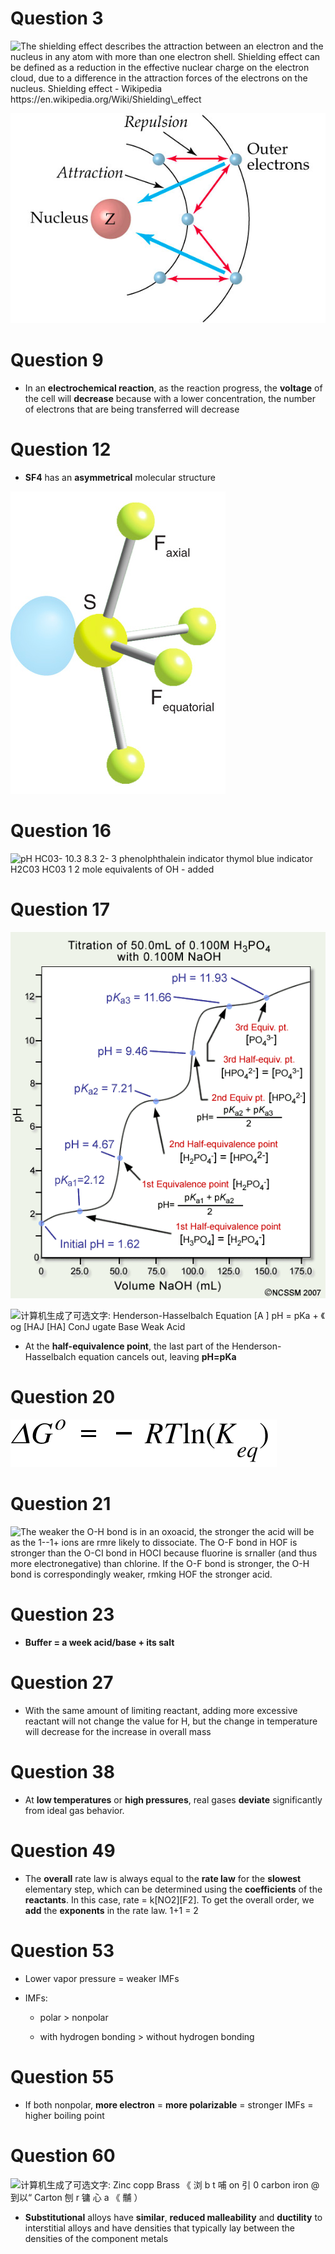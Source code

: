 # Question 3

![The shielding effect describes the attraction between an electron and
the nucleus in any atom with more than one electron shell. Shielding
effect can be defined as a reduction in the effective nuclear charge on
the electron cloud, due to a difference in the attraction forces of the
electrons on the nucleus. Shielding effect - Wikipedia
https://en.wikipedia.org/Wiki/Shielding\_effect ](./media/image267.png)

![Repulsion Outer electrons Attraction Nucleus Z ](./media/image268.png)

# Question 9

  -  In an **electrochemical reaction**, as the reaction progress, the
     **voltage** of the cell will **decrease** because with a lower
     concentration, the number of electrons that are being transferred
     will decrease

# Question 12

  -  **SF4** has an **asymmetrical** molecular structure

 ![axial equatorial ](./media/image269.png)

# Question 16

 ![pH HC03- 10.3 8.3 2- 3 phenolphthalein indicator thymol blue
 indicator H2C03 HC03 1 2 mole equivalents of OH - added
 ](./media/image270.png)

# Question 17

 ![C:\\8E425445\\852EE352-60A8-43EB-A33B-8042A84EBC3A\_files\\image271.gif](./media/image271.gif)
 
 ![计算机生成了可选文字: Henderson-Hasselbalch Equation \[A \] pH = pKa + 《 og
 \[HAJ \[HA\] ConJ ugate Base Weak Acid ](./media/image272.png)

  -  At the **half-equivalence point**, the last part of the
     Henderson-Hasselbalch equation cancels out, leaving **pH=pKa**

# Question 20

 ![AGO - RT1n(K ) eq ](./media/image273.png)

# Question 21

 ![The weaker the O-H bond is in an oxoacid, the stronger the acid will
 be as the 1--1+ ions are rmre likely to dissociate. The O-F bond in
 HOF is stronger than the O-CI bond in HOCI because fluorine is
 srnaller (and thus more electronegative) than chlorine. If the O-F
 bond is stronger, the O-H bond is correspondingly weaker, rmking HOF
 the stronger acid. ](./media/image274.png)

# Question 23

  -  **Buffer = a week acid/base + its salt**

# Question 27

  -  With the same amount of limiting reactant, adding more excessive
     reactant will not change the value for H, but the change in
     temperature will decrease for the increase in overall mass

# Question 38 

  -  At **low temperatures** or **high pressures**, real gases
     **deviate** significantly from ideal gas behavior.

# Question 49

  -  The **overall** rate law is always equal to the **rate law** for
     the **slowest** elementary step, which can be determined using the
     **coefficients** of the **reactants**. In this case, rate =
     k\[NO2\]\[F2\]. To get the overall order, we **add** the
     **exponents** in the rate law. 1+1 = 2

# Question 53

  -  Lower vapor pressure = weaker IMFs

  -  IMFs:
    
      -  polar > nonpolar
    
      -  with hydrogen bonding > without hydrogen bonding

# Question 55

  -  If both nonpolar, **more electron** = **more polarizable** =
     stronger IMFs = higher boiling point

# Question 60

 ![计算机生成了可选文字: Zinc copp Brass 《 浏 b t 哺 on 引 0 carbon iron @到以“ Carton
 刨 r 镛 心 a 《 黼 ） ](./media/image275.png)

  -  **Substitutional** alloys have **similar**, **reduced
     malleability** and **ductility** to interstitial alloys and have
     densities that typically lay between the densities of the
     component metals